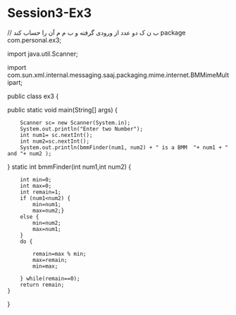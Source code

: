 # Session3-Ex3


// ب ن ک دو عدد از ورودی گرفته و ب م م آن را حساب کند
package com.personal.ex3;

import java.util.Scanner;

import com.sun.xml.internal.messaging.saaj.packaging.mime.internet.BMMimeMultipart;

public class ex3 {

public static void main(String[] args) {
		
		Scanner sc= new Scanner(System.in);
		System.out.println("Enter two Number");
		int num1= sc.nextInt();
		int num2=sc.nextInt();
		System.out.println(bmmFinder(num1, num2) + " is a BMM  "+ num1 + " and "+ num2 );	
	
}
	static int bmmFinder(int num1,int num2) {
	
		int min=0;
		int max=0;
		int remain=1;
		if (num1<num2) {
			min=num1;
			max=num2;}
		else {
			min=num2;
			max=num1;
		}
		do {
			
			remain=max % min;
			max=remain;
			min=max;
			
		} while(remain==0);	
		return remain;
	}

}

